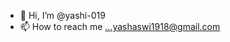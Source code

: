 - 👋 Hi, I’m @yashi-019
- 📫 How to reach me ...yashaswi1918@gmail.com

<!---
yashi-019/yashi-019 is a ✨ special ✨ repository because its `README.md` (this file) appears on your GitHub profile.
You can click the Preview link to take a look at your changes.
--->
